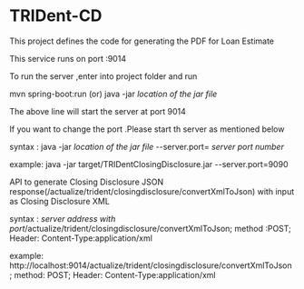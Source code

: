 # TRIDent-CD

This project defines the code for generating the PDF for Loan Estimate 

This service runs on port :9014

To run the server ,enter into project folder and run

mvn spring-boot:run (or) java -jar *location of the jar file*

The above line will start the server at port 9014

If you want to change the port .Please start th server as mentioned below 

syntax : java -jar *location of the jar file* --server.port= *server port number*
 
example: java -jar target/TRIDentClosingDisclosure.jar --server.port=9090

API to generate Closing Disclosure JSON response(/actualize/trident/closingdisclosure/convertXmlToJson) with input as Closing Disclosure XML 

syntax : *server address with port*/actualize/trident/closingdisclosure/convertXmlToJson; method :POST; Header: Content-Type:application/xml

example: http://localhost:9014/actualize/trident/closingdisclosure/convertXmlToJson ; method: POST; Header: Content-Type:application/xml